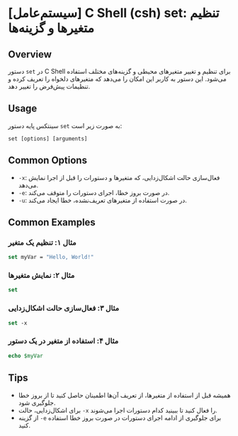 # [سیستم‌عامل] C Shell (csh) set: تنظیم متغیرها و گزینه‌ها

## Overview
دستور `set` در C Shell برای تنظیم و تغییر متغیرهای محیطی و گزینه‌های مختلف استفاده می‌شود. این دستور به کاربر این امکان را می‌دهد که متغیرهای دلخواه را تعریف کرده و تنظیمات پیش‌فرض را تغییر دهد.

## Usage
سینتکس پایه دستور `set` به صورت زیر است:

```
set [options] [arguments]
```

## Common Options
- `-x`: فعال‌سازی حالت اشکال‌زدایی، که متغیرها و دستورات را قبل از اجرا نمایش می‌دهد.
- `-e`: در صورت بروز خطا، اجرای دستورات را متوقف می‌کند.
- `-u`: در صورت استفاده از متغیرهای تعریف‌نشده، خطا ایجاد می‌کند.

## Common Examples
### مثال ۱: تنظیم یک متغیر
```csh
set myVar = "Hello, World!"
```

### مثال ۲: نمایش متغیرها
```csh
set
```

### مثال ۳: فعال‌سازی حالت اشکال‌زدایی
```csh
set -x
```

### مثال ۴: استفاده از متغیر در یک دستور
```csh
echo $myVar
```

## Tips
- همیشه قبل از استفاده از متغیرها، از تعریف آن‌ها اطمینان حاصل کنید تا از بروز خطا جلوگیری شود.
- برای اشکال‌زدایی، حالت `-x` را فعال کنید تا ببینید کدام دستورات اجرا می‌شوند.
- از گزینه `-e` برای جلوگیری از ادامه اجرای دستورات در صورت بروز خطا استفاده کنید.